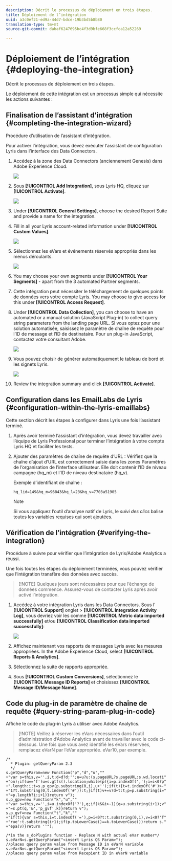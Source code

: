 ```yaml
---
description: Décrit le processus de déploiement en trois étapes.
title: Déploiement de l’intégration
uuid: a3c0ef21-ed9a-44d7-bdce-19b3bd5b8b80
translation-type: tm+mt
source-git-commit: dabaf6247695bc4f3d9bfe668f3ccfca12a52269

---
```



# Déploiement de l’intégration {#deploying-the-integration}

Décrit le processus de déploiement en trois étapes.

Le déploiement de cette intégration est un processus simple qui nécessite les actions suivantes :

## Finalisation de l’assistant d’intégration {#completing-the-integration-wizard}

Procédure d’utilisation de l’assistant d’intégration.

Pour activer l’intégration, vous devez exécuter l’assistant de configuration Lyris dans l’interface des Data Connectors.

1. Accédez à la zone des Data Connectors (anciennement Genesis) dans Adobe Experience Cloud.

   ![](assets/data_connectors.png)

1. Sous **[!UICONTROL Add Integration]**, sous Lyris HQ, cliquez sur **[!UICONTROL Activate]**.

   ![](assets/add_integration.png)

1. Under **[!UICONTROL General Settings]**, choose the desired Report Suite and provide a name for the integration.
1. Fill in all your Lyris account-related information under **[!UICONTROL Custom Values]**.

   ![](assets/general_settings.png)

1. Sélectionnez les eVars et événements réservés appropriés dans les menus déroulants.

   ![](assets/variable_mapping.png)

1. You may choose your own segments under **[!UICONTROL Your Segments]** - apart from the 3 automated Partner segments.
1. Cette intégration peut nécessiter le téléchargement de quelques points de données vers votre compte Lyris. You may choose to give access for this under **[!UICONTROL Access Request]**.
1. Under **[!UICONTROL Data Collection]**, you can choose to have an automated or a manual solution (JavaScript Plug-in) to collect query string parameters from the landing page URL. Si vous optez pour une solution automatisée, saisissez le paramètre de chaîne de requête pour l’ID de message et l’ID de destinataire. Pour un plug-in JavaScript, contactez votre consultant Adobe.

   ![](assets/data_collection.png)

1. Vous pouvez choisir de générer automatiquement le tableau de bord et les signets Lyris.

   ![](assets/dashboard_generation.png)

1. Review the integration summary and click **[!UICONTROL Activate]**.

## Configuration dans les EmailLabs de Lyris {#configuration-within-the-lyris-emaillabs}

Cette section décrit les étapes à configurer dans Lyris une fois l’assistant terminé.

1. Après avoir terminé l’assistant d’intégration, vous devez travailler avec l’équipe de Lyris Professional pour terminer l’intégration à votre compte Lyris HQ et faciliter les tests.
1. Ajouter des paramètres de chaîne de requête d’URL : Vérifiez que la chaîne d’ajout d’URL est correctement saisie dans les zones Paramètres de l’organisation de l’interface utilisateur. Elle doit contenir l’ID de niveau campagne (hq_m) et l’ID de niveau destinataire (hq_v).

   Exemple d’identifiant de chaîne :

   ```
   hq_lid=149&hq_m=96843&hq_l=23&hq_v=7703a51905
   ```

   >[!NOTE]
   >
   >Si vous appliquez l’outil d’analyse natif de Lyris, le *suivi des clics* balise toutes les variables requises qui sont ajoutées.

## Vérification de l’intégration {#verifying-the-integration}

Procédure à suivre pour vérifier que l’intégration de Lyris/Adobe Analytics a réussi.

Une fois toutes les étapes du déploiement terminées, vous pouvez vérifier que l’intégration transfère des données avec succès.

>[!NOTE] Quelques jours sont nécessaires pour que l’échange de données commence. Assurez-vous de contacter Lyris après avoir activé l’intégration.

1. Accédez à votre intégration Lyris dans les Data Connectors. Sous l’ **[!UICONTROL Support]** onglet > **[!UICONTROL Integration Activity Log]**, vous devriez voir les  comme **[!UICONTROL Metric data imported successfully]** et/ou **[!UICONTROL Classification data imported successfully]**:

   ![](assets/integration_info.png)

1. Affichez maintenant vos rapports de messages Lyris avec les mesures appropriées. In the Adobe Experience Cloud, select **[!UICONTROL Reports & Analytics]**.
1. Sélectionnez la suite de rapports appropriée.
1. Sous **[!UICONTROL Custom Conversions]**, sélectionnez le **[!UICONTROL Message ID Reports]** et choisissez **[!UICONTROL Message ID/Message Name]**.

## Code du plug-in de paramètre de chaîne de requête {#query-string-param-plug-in-code}

Affiche le code du plug-in Lyris à utiliser avec Adobe Analytics.

>[!NOTE] Veillez à réserver les eVars nécessaires dans l’outil d’administration d’Adobe Analytics avant de travailler avec le code ci-dessous. Une fois que vous avez identifié les eVars réservées, remplacez eVarN par l’eVar appropriée. eVar10, par exemple.

```
/* 
  * Plugin: getQueryParam 2.3 
  */ 
s.getQueryParam=new Function("p","d","u","" 
+"var s=this,v='',i,t;d=d?d:'';u=u?u:(s.pageURL?s.pageURL:s.wd.locati" 
+"on);if(u=='f')u=s.gtfs().location;while(p){i=p.indexOf(',');i=i<0?p" 
+".length:i;t=s.p_gpv(p.substring(0,i),u+'');if(t){t=t.indexOf('#')>-" 
+"1?t.substring(0,t.indexOf('#')):t;}if(t)v+=v?d+t:t;p=p.substring(i=" 
+"=p.length?i:i+1)}return v"); 
s.p_gpv=new Function("k","u","" 
+"var s=this,v='',i=u.indexOf('?'),q;if(k&&i>-1){q=u.substring(i+1);v" 
+"=s.pt(q,'&','p_gvf',k)}return v"); 
s.p_gvf=new Function("t","k","" 
+"if(t){var s=this,i=t.indexOf('='),p=i<0?t:t.substring(0,i),v=i<0?'T" 
+"rue':t.substring(i+1);if(p.toLowerCase()==k.toLowerCase())return s." 
+"epa(v)}return ''"); 
 
/*in the s_doPlugins function - Replace N with actual eVar number*/ 
s.eVarN=s.getQueryParam("<insert Lyris QS Param>");  
//places query param value from Message ID in eVarN variable s.eVarN=s.getQueryParam("<insert Lyris QS Param>");  
//places query param value from Recepient ID in eVarN variable 
```
